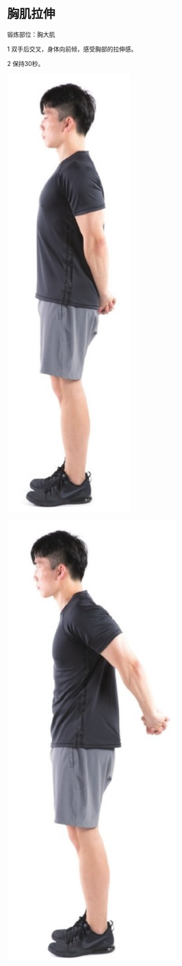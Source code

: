 # 胸肌拉伸

锻炼部位：胸大肌

1 双手后交叉，身体向前倾，感受胸部的拉伸感。

2 保持30秒。

![](Pasted%20image%2020230625212107.png)

![](Pasted%20image%2020230625212121.png)